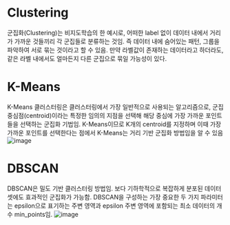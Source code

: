 # Clustering
군집화(Clustering)는 비지도학습의 한 예시로, 어떠한 label 없이 데이터 내에서 거리가 가까운 것들끼리 각 군집들로 분류하는 것임.
즉 데이터 내에 숨어있는 패턴, 그룹을 파악하여 서로 묶는 것이라고 할 수 있음. 만약 라벨값이 존재하는 데이터라고 하더라도, 같은 라벨 내에서도 얼마든지 다른 군집으로 묶일 가능성이 있다.

# K-Means
K-Means 클러스터링은 클러스터링에서 가장 일반적으로 사용되는 알고리즘으로, 군집 중심점(centroid)이라는 특정한 임의의 지점을 선택해 해당 중심에 가장 가까운 포인트들을 선택하는 군집화 기법임. 
K-Means이므로 K개의 centroid를 지정하며 이때 가장 가까운 포인트를 선택한다는 점에서 K-Means는 거리 기반 군집화 방법임을 알 수 있음
![image](https://github.com/sangyeon1941/Clustering/assets/170851785/da5402d5-a254-4275-bd2d-8a94d4e2f608)



# DBSCAN
DBSCAN은 밀도 기반 클러스터링 방법임. 보다 기하학적으로 복잡하게 분포된 데이터셋에도 효과적인 군집화가 가능함. 
DBSCAN을 구성하는 가장 중요한 두 가지 파라미터는 epsilon으로 표기하는 주변 영역과 epsilon 주변 영역에 포함되는 최소 데이터의 개수 min_points임.
![image](https://github.com/sangyeon1941/Clustering/assets/170851785/ce3be5bb-cd87-4c3e-8006-d3d2342b956b)
